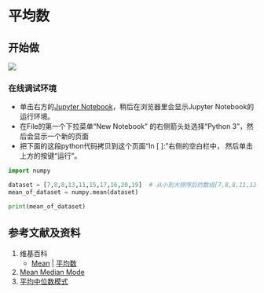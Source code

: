 # 平均数

## 开始做

![](/images/统计/基本概念/平均数/1a.jpg)

### 在线调试环境

- 单击右方的[Jupyter Notebook](https://mybinder.org/v2/gh/ipython/ipython-in-depth/master?filepath=binder/Index.ipynb)，稍后在浏览器里会显示Jupyter Notebook的运行环境。
- 在File的第一个下拉菜单“New Notebook” 的右侧箭头处选择“Python 3”，然后会显示一个新的页面
- 把下面的这段python代码拷贝到这个页面“In [ ]:”右侧的空白栏中， 然后单击上方的按键“运行”。

```python
import numpy

dataset = [7,8,8,13,11,15,17,16,20,19]  # 从小到大排序后的数组[7,8,8,11,13,15,16,17,19,20]
mean_of_dataset = numpy.mean(dataset)

print(mean_of_dataset)
```

## 参考文献及资料

1. 维基百科
	- [Mean](https://en.wikipedia.org/wiki/Mean) | [平均数](https://zh.wikipedia.org/wiki/平均数) 
2. [Mean Median Mode](https://www.w3schools.com/python/python_ml_mean_median_mode.asp)
3. [平均中位数模式](https://www.w3school.com.cn/python/python_ml_mean_median_mode.asp)